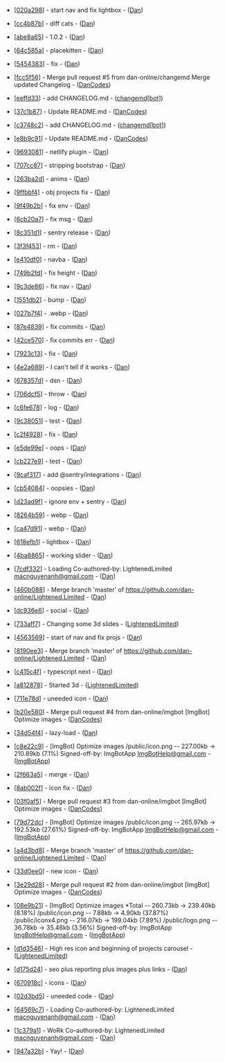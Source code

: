 

- [[020a298](https://github.com/dan-online/Lightened.Limited/commit/020a298e8dc3cbaec4638f1981afe2bdf81772ba)] - start nav and fix lightbox - ([Dan](Dan))

- [[cc4b87b](https://github.com/dan-online/Lightened.Limited/commit/cc4b87b366535f6ebbeef13d547180615f217fc1)] - diff cats - ([Dan](Dan))


- [[abe8a65](https://github.com/dan-online/Lightened.Limited/commit/abe8a65887ddf7d4b45ed171cc720a96c259bf9e)] - 1.0.2 - ([Dan](Dan))

- [[64c585a](https://github.com/dan-online/Lightened.Limited/commit/64c585a0b21b2f6c4a10979f34f1ba6dffaed0b6)] - placekitten - ([Dan](Dan))

- [[5454383](https://github.com/dan-online/Lightened.Limited/commit/54543837d187089e8abae03a1466aed9e74e3168)] - fix - ([Dan](Dan))

- [[fcc5f56](https://github.com/dan-online/Lightened.Limited/commit/fcc5f56ff09d06e211efd3943b5b4b2cd0965438)] - Merge pull request #5 from dan-online/changemd  Merge updated Changelog - ([DanCodes](DanCodes))

- [[eeffd33](https://github.com/dan-online/Lightened.Limited/commit/eeffd33a9f4a2612b83707580a3735656f637a9f)] - add CHANGELOG.md - ([changemd[bot]](changemd[bot]))

- [[37c1b87](https://github.com/dan-online/Lightened.Limited/commit/37c1b87f265e01d487c768cca4a02987a44cddb7)] - Update README.md - ([DanCodes](DanCodes))

- [[c3748c2](https://github.com/dan-online/Lightened.Limited/commit/c3748c2394087fbbe185c1b89ee521469c40f069)] - add CHANGELOG.md - ([changemd[bot]](changemd[bot]))

- [[e8b9c91](https://github.com/dan-online/Lightened.Limited/commit/e8b9c915aee57975c99d974eabae45e46f9ef5d1)] - Update README.md - ([DanCodes](DanCodes))


- [[9693081](https://github.com/dan-online/Lightened.Limited/commit/969308182032ec53b3dea9e394481f78cf6f62a1)] - netlify plugin - ([Dan](Dan))


- [[707cc87](https://github.com/dan-online/Lightened.Limited/commit/707cc87fdd8d5194040e81941fb46261e97b1278)] - stripping bootstrap - ([Dan](Dan))

- [[263ba2d](https://github.com/dan-online/Lightened.Limited/commit/263ba2d976d6b59243edb1d97f1ca4f505dae182)] - anims - ([Dan](Dan))

- [[9ffbbf4](https://github.com/dan-online/Lightened.Limited/commit/9ffbbf400bb7d93a808c51d5fc62c22991dc4fb0)] - obj projects fix - ([Dan](Dan))


- [[9f49b2b](https://github.com/dan-online/Lightened.Limited/commit/9f49b2b400554b25e80a65b82c06c89d1f78ddc4)] - fix env - ([Dan](Dan))

- [[6cb20a7](https://github.com/dan-online/Lightened.Limited/commit/6cb20a780920c132b428db00c70487936ee73813)] - fix msg - ([Dan](Dan))

- [[8c351d1](https://github.com/dan-online/Lightened.Limited/commit/8c351d1d057202deffa524b3b833e25b5aba35f5)] - sentry release - ([Dan](Dan))

- [[3f3f453](https://github.com/dan-online/Lightened.Limited/commit/3f3f453af7fd0061b5d36dcff57027f6d6aeef0e)] - rm - ([Dan](Dan))

- [[e410df0](https://github.com/dan-online/Lightened.Limited/commit/e410df08193f47cfa2e9e9a6ab87bddf9c3711c9)] - navba - ([Dan](Dan))


- [[749b2fd](https://github.com/dan-online/Lightened.Limited/commit/749b2fdf46154891f7b4306be879aaaf5b14cf62)] - fix height - ([Dan](Dan))

- [[9c3de86](https://github.com/dan-online/Lightened.Limited/commit/9c3de86b3ec2dae81e2217704e31822e595d3057)] - fix nav - ([Dan](Dan))

- [[1551db2](https://github.com/dan-online/Lightened.Limited/commit/1551db2b4dade0a08c27c634f97e85ab853b41c8)] - bump - ([Dan](Dan))

- [[027b7f4](https://github.com/dan-online/Lightened.Limited/commit/027b7f42bf44596628c0637808a998db5d5e61b2)] - .webp - ([Dan](Dan))

- [[87e4839](https://github.com/dan-online/Lightened.Limited/commit/87e48393ac332fba3495b7256437b4023103c5ad)] - fix commits - ([Dan](Dan))

- [[42ce570](https://github.com/dan-online/Lightened.Limited/commit/42ce5702e30ead61e4ac3b488f9dac863febca96)] - fix commits err - ([Dan](Dan))

- [[7923c13](https://github.com/dan-online/Lightened.Limited/commit/7923c13cb627b2f5576463cc500bc5cd188a4806)] - fix - ([Dan](Dan))

- [[4e2a689](https://github.com/dan-online/Lightened.Limited/commit/4e2a6890bd9af9fe8a0ed676ffad168d2fa240fa)] - I can't tell if it works - ([Dan](Dan))

- [[678357d](https://github.com/dan-online/Lightened.Limited/commit/678357d7e85c232e9aa539287b053a800e1740d0)] - dsn - ([Dan](Dan))

- [[706dcf5](https://github.com/dan-online/Lightened.Limited/commit/706dcf5c93b18ce56b6f8aacc1b23465ec8a363f)] - throw - ([Dan](Dan))

- [[c6fe678](https://github.com/dan-online/Lightened.Limited/commit/c6fe6784877bd8e3d40e568f22b42e88f1030d24)] - log - ([Dan](Dan))

- [[9c38051](https://github.com/dan-online/Lightened.Limited/commit/9c38051ad7dd7b469ca14855665d6b91cb79a0bc)] - test - ([Dan](Dan))

- [[c2f4928](https://github.com/dan-online/Lightened.Limited/commit/c2f4928de75f0e30692c1cf7f265962c7d59f8b6)] - fix - ([Dan](Dan))

- [[e5de99e](https://github.com/dan-online/Lightened.Limited/commit/e5de99eb4f6ff630c3f17725f21cc4255216b109)] - oops - ([Dan](Dan))

- [[cb227e9](https://github.com/dan-online/Lightened.Limited/commit/cb227e9d6a98f2c206ed149b8e1b9565227b4d68)] - test - ([Dan](Dan))

- [[9caf317](https://github.com/dan-online/Lightened.Limited/commit/9caf31785246504cff8e314fa315690b3d634bd7)] - add @sentry/integrations - ([Dan](Dan))

- [[cb54084](https://github.com/dan-online/Lightened.Limited/commit/cb54084072a855314f2fdbf85632a56fc36a4088)] - oopsies - ([Dan](Dan))

- [[d23ad9f](https://github.com/dan-online/Lightened.Limited/commit/d23ad9f12c87138cb8f08efee1c062b3d67ef388)] - ignore env + sentry - ([Dan](Dan))

- [[8264b59](https://github.com/dan-online/Lightened.Limited/commit/8264b597b195274ce0363b409c55509570dc8ef0)] - webp - ([Dan](Dan))

- [[ca47d91](https://github.com/dan-online/Lightened.Limited/commit/ca47d915782315ded87b4d9ca6c0737fb932f3b9)] - webp - ([Dan](Dan))

- [[618efb1](https://github.com/dan-online/Lightened.Limited/commit/618efb11dc3e8c50fc0a4e108230da5cbd262fea)] - lightbox - ([Dan](Dan))

- [[4ba8865](https://github.com/dan-online/Lightened.Limited/commit/4ba8865965920197c973aca57c7951766a07a05b)] - working slider - ([Dan](Dan))


- [[7cdf332](https://github.com/dan-online/Lightened.Limited/commit/7cdf332d3fb700d47f0e0cd2afb5c292b651e391)] - Loading  Co-authored-by: LightenedLimited <macnguyenanh@gmail.com> - ([Dan](Dan))

- [[460b088](https://github.com/dan-online/Lightened.Limited/commit/460b0887522fda43438f311d1d556a35eab1b192)] - Merge branch 'master' of https://github.com/dan-online/Lightened.Limited - ([Dan](Dan))

- [[dc936e6](https://github.com/dan-online/Lightened.Limited/commit/dc936e61d8b9fe5ecea433bcf2792b32b79a571f)] - social - ([Dan](Dan))

- [[733aff7](https://github.com/dan-online/Lightened.Limited/commit/733aff71fb8a2bd17484cc91bb296262d97877a2)] - Changing some 3d slides - ([LightenedLimited](LightenedLimited))


- [[4563569](https://github.com/dan-online/Lightened.Limited/commit/4563569b9475c98061add7d789573132d49559d0)] - start of nav and fix projs - ([Dan](Dan))

- [[8190ee3](https://github.com/dan-online/Lightened.Limited/commit/8190ee31d5b57e15aa49cec05cca2aeadc90b69b)] - Merge branch 'master' of https://github.com/dan-online/Lightened.Limited - ([Dan](Dan))

- [[c415c4f](https://github.com/dan-online/Lightened.Limited/commit/c415c4f18c377e7a32d71b9357ec4e29b1b3fff6)] - typescript next - ([Dan](Dan))

- [[a812878](https://github.com/dan-online/Lightened.Limited/commit/a8128787e7892fb691010e91ee1ec64ea167a805)] - Started 3d - ([LightenedLimited](LightenedLimited))

- [[711e78d](https://github.com/dan-online/Lightened.Limited/commit/711e78d35992fa2e409b54d413c95d0fe7dbb2da)] - uneeded icon - ([Dan](Dan))

- [[b20e580](https://github.com/dan-online/Lightened.Limited/commit/b20e580eaa9705e35c915ca517a400255e05f26e)] - Merge pull request #4 from dan-online/imgbot  [ImgBot] Optimize images - ([DanCodes](DanCodes))

- [[34d54f4](https://github.com/dan-online/Lightened.Limited/commit/34d54f499be810fb0c0fb02b074f873b6b1ea515)] - lazy-load - ([Dan](Dan))

- [[c8e22c9](https://github.com/dan-online/Lightened.Limited/commit/c8e22c90de814de8cc88b140ef69bcea2b34363c)] - [ImgBot] Optimize images  /public/icon.png -- 227.00kb -> 210.89kb (7.1%)  Signed-off-by: ImgBotApp <ImgBotHelp@gmail.com> - ([ImgBotApp](ImgBotApp))

- [[2f663a5](https://github.com/dan-online/Lightened.Limited/commit/2f663a5e6267d192525cfe899fb078f945d0413c)] - merge - ([Dan](Dan))

- [[8ab002f](https://github.com/dan-online/Lightened.Limited/commit/8ab002fb6c03b7af1ecd3e2aeb74871bb23c5e8e)] - icon fix - ([Dan](Dan))

- [[03f0af5](https://github.com/dan-online/Lightened.Limited/commit/03f0af50ecc453126f40701ebd55659bbd063cbc)] - Merge pull request #3 from dan-online/imgbot  [ImgBot] Optimize images - ([DanCodes](DanCodes))

- [[79d72dc](https://github.com/dan-online/Lightened.Limited/commit/79d72dcb9a0e333bdeb71ddd2d1865af51724e70)] - [ImgBot] Optimize images  /public/icon.png -- 265.97kb -> 192.53kb (27.61%)  Signed-off-by: ImgBotApp <ImgBotHelp@gmail.com> - ([ImgBotApp](ImgBotApp))

- [[a4d3bd8](https://github.com/dan-online/Lightened.Limited/commit/a4d3bd8fb20745765c10d3892ad8a875923553b5)] - Merge branch 'master' of https://github.com/dan-online/Lightened.Limited - ([Dan](Dan))

- [[33d0ee0](https://github.com/dan-online/Lightened.Limited/commit/33d0ee0b78079fa31390552bcda823fa70461bae)] - new icon - ([Dan](Dan))

- [[3e29d28](https://github.com/dan-online/Lightened.Limited/commit/3e29d28c4917ceee99e3b310389ac940cbcad7c1)] - Merge pull request #2 from dan-online/imgbot  [ImgBot] Optimize images - ([DanCodes](DanCodes))


- [[08e9b21](https://github.com/dan-online/Lightened.Limited/commit/08e9b212f6302ecedeea6ee275d6e3f2f486fbff)] - [ImgBot] Optimize images  *Total -- 260.73kb -> 239.40kb (8.18%)  /public/icon.png -- 7.88kb -> 4.90kb (37.87%) /public/iconx4.png -- 216.07kb -> 199.04kb (7.89%) /public/logo.png -- 36.78kb -> 35.46kb (3.56%)  Signed-off-by: ImgBotApp <ImgBotHelp@gmail.com> - ([ImgBotApp](ImgBotApp))

- [[d1d3546](https://github.com/dan-online/Lightened.Limited/commit/d1d3546a09f66ec4902d1c8a89b7daeee6f31fbe)] - High res icon and beginning of projects carousel - ([LightenedLimited](LightenedLimited))

- [[d175d24](https://github.com/dan-online/Lightened.Limited/commit/d175d249db2fbaf65afc30cd7942749a2aa2cbf7)] - seo plus reporting plus images plus links - ([Dan](Dan))

- [[670918c](https://github.com/dan-online/Lightened.Limited/commit/670918c669d1960e978ab607a77967316678cd8d)] - icons - ([Dan](Dan))


- [[02d3bd5](https://github.com/dan-online/Lightened.Limited/commit/02d3bd59884fa0ec12eb2e7362d7097400613c47)] - uneeded code - ([Dan](Dan))

- [[64569c7](https://github.com/dan-online/Lightened.Limited/commit/64569c7b1c58513c45143d7f71652aeee242cba6)] - Loading  Co-authored-by: LightenedLimited <macnguyenanh@gmail.com> - ([Dan](Dan))


- [[1c379a1](https://github.com/dan-online/Lightened.Limited/commit/1c379a145c303a5478b50dad83047455dd91be7e)] - WoRk  Co-authored-by: LightenedLimited <macnguyenanh@gmail.com> - ([Dan](Dan))

- [[947a32b](https://github.com/dan-online/Lightened.Limited/commit/947a32b191e2d996b937e7d8bff23fd767d04062)] - Yay! - ([Dan](Dan))